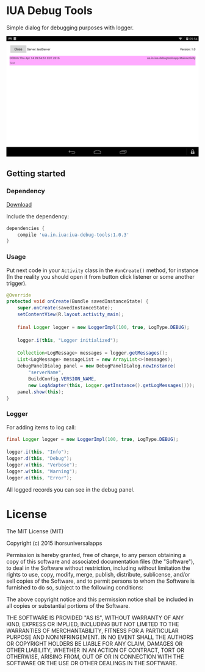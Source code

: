 # IUA Debug Tools

Simple dialog for debugging purposes with logger.

![screenshot 1](https://github.com/ihorsuniversalapps/iua-debug-tools/raw/master/screenshot1.png "ScreenShot Of DebugPanel")

## Getting started

### Dependency

[Download](https://bintray.com/phoenixria/maven/iua-debug-tools/1.0.3/view)

Include the dependency:

```groovy
dependencies {
    compile 'ua.in.iua:iua-debug-tools:1.0.3'
}
```
### Usage

Put next code in your `Activity` class in the `#onCreate()` method, for instance
(In the reality you should open it from button click listener or some another trigger).

```java
@Override
protected void onCreate(Bundle savedInstanceState) {
    super.onCreate(savedInstanceState);
    setContentView(R.layout.activity_main);

    final Logger logger = new LoggerImpl(100, true, LogType.DEBUG);

    logger.i(this, "Logger initialized");

    Collection<LogMessage> messages = logger.getMessages();
    List<LogMessage> messageList = new ArrayList<>(messages);
    DebugPanelDialog panel = new DebugPanelDialog.newInstance(
        "serverName", 
        BuildConfig.VERSION_NAME,
        new LogAdapter(this, Logger.getInstance().getLogMessages()));
    panel.show(this);
}
```
### Logger

For adding items to log call:

```java
final Logger logger = new LoggerImpl(100, true, LogType.DEBUG);

logger.i(this, "Info");
logger.d(this, "Debug");
logger.v(this, "Verbose");
logger.w(this, "Warning");
logger.e(this, "Error");
```

All logged records you can see in the debug panel.

# License

The MIT License (MIT)

Copyright (c) 2015 ihorsuniversalapps

Permission is hereby granted, free of charge, to any person obtaining a copy
of this software and associated documentation files (the "Software"), to deal
in the Software without restriction, including without limitation the rights
to use, copy, modify, merge, publish, distribute, sublicense, and/or sell
copies of the Software, and to permit persons to whom the Software is
furnished to do so, subject to the following conditions:

The above copyright notice and this permission notice shall be included in all
copies or substantial portions of the Software.

THE SOFTWARE IS PROVIDED "AS IS", WITHOUT WARRANTY OF ANY KIND, EXPRESS OR
IMPLIED, INCLUDING BUT NOT LIMITED TO THE WARRANTIES OF MERCHANTABILITY,
FITNESS FOR A PARTICULAR PURPOSE AND NONINFRINGEMENT. IN NO EVENT SHALL THE
AUTHORS OR COPYRIGHT HOLDERS BE LIABLE FOR ANY CLAIM, DAMAGES OR OTHER
LIABILITY, WHETHER IN AN ACTION OF CONTRACT, TORT OR OTHERWISE, ARISING FROM,
OUT OF OR IN CONNECTION WITH THE SOFTWARE OR THE USE OR OTHER DEALINGS IN THE
SOFTWARE.
